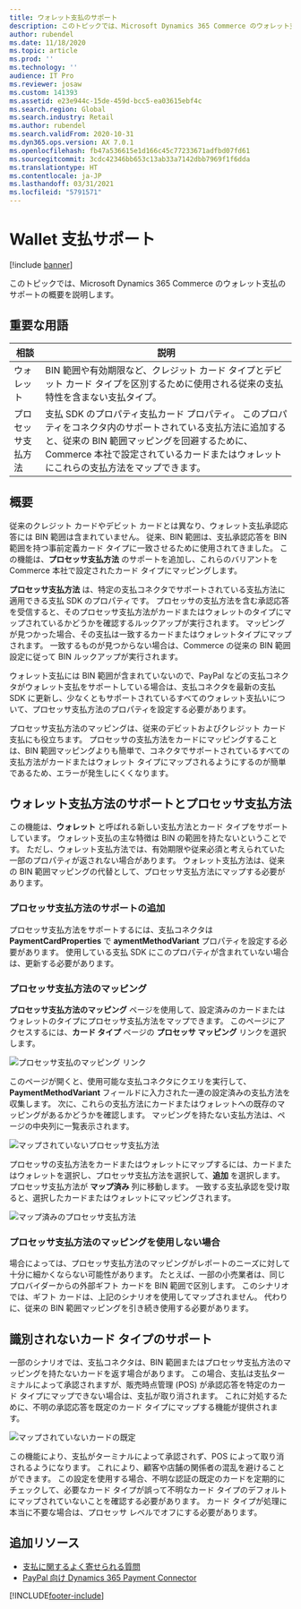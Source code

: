 ```yaml
---
title: ウォレット支払のサポート
description: このトピックでは、Microsoft Dynamics 365 Commerce のウォレット支払のサポートの概要を説明します。
author: rubendel
ms.date: 11/18/2020
ms.topic: article
ms.prod: ''
ms.technology: ''
audience: IT Pro
ms.reviewer: josaw
ms.custom: 141393
ms.assetid: e23e944c-15de-459d-bcc5-ea03615ebf4c
ms.search.region: Global
ms.search.industry: Retail
ms.author: rubendel
ms.search.validFrom: 2020-10-31
ms.dyn365.ops.version: AX 7.0.1
ms.openlocfilehash: fb47a536615e1d166c45c77233671adfbd07fd61
ms.sourcegitcommit: 3cdc42346bb653c13ab33a7142dbb7969f1f6dda
ms.translationtype: HT
ms.contentlocale: ja-JP
ms.lasthandoff: 03/31/2021
ms.locfileid: "5791571"
---
```

# <a name="wallet-payment-support"></a>Wallet 支払サポート

[!include [banner](../includes/banner.md)]

このトピックでは、Microsoft Dynamics 365 Commerce のウォレット支払のサポートの概要を説明します。  

## <a name="key-terms"></a>重要な用語

| 相談 | 説明 |
|---|---|
| ウォレット | BIN 範囲や有効期限など、クレジット カード タイプとデビット カード タイプを区別するために使用される従来の支払特性を含まない支払タイプ。 |
| プロセッサ支払方法 | 支払 SDK のプロパティ支払カード プロパティ。 このプロパティをコネクタ内のサポートされている支払方法に追加すると、従来の BIN 範囲マッピングを回避するために、Commerce 本社で設定されているカードまたはウォレットにこれらの支払方法をマップできます。 

## <a name="overview"></a>概要

従来のクレジット カードやデビット カードとは異なり、ウォレット支払承認応答には BIN 範囲は含まれていません。 従来、BIN 範囲は、支払承認応答を BIN 範囲を持つ事前定義カード タイプに一致させるために使用されてきました。 この機能は、**プロセッサ支払方法** のサポートを追加し、これらのバリアントを Commerce 本社で設定されたカード タイプにマッピングします。

**プロセッサ支払方法** は、特定の支払コネクタでサポートされている支払方法に適用できる支払 SDK のプロパティです。 プロセッサの支払方法を含む承認応答を受信すると、そのプロセッサ支払方法がカードまたはウォレットのタイプにマップされているかどうかを確認するルックアップが実行されます。 マッピングが見つかった場合、その支払は一致するカードまたはウォレットタイプにマップされます。 一致するものが見つからない場合は、Commerce の従来の BIN 範囲設定に従って BIN ルックアップが実行されます。 

ウォレット支払には BIN 範囲が含まれていないので、PayPal などの支払コネクタがウォレット支払をサポートしている場合は、支払コネクタを最新の支払 SDK に更新し、少なくともサポートされているすべてのウォレット支払いについて、プロセッサ支払方法のプロパティを設定する必要があります。 

プロセッサ支払方法のマッピングは、従来のデビットおよびクレジット カード支払にも役立ちます。 プロセッサの支払方法をカードにマッピングすることは、BIN 範囲マッピングよりも簡単で、コネクタでサポートされているすべての支払方法がカードまたはウォレット タイプにマップされるようにするのが簡単であるため、エラーが発生しにくくなります。 

## <a name="wallet-payment-method-support-and-processor-payment-methods"></a>ウォレット支払方法のサポートとプロセッサ支払方法

この機能は、**ウォレット** と呼ばれる新しい支払方法とカード タイプをサポートしています。 ウォレット支払の主な特徴は BIN の範囲を持たないということです。 ただし、ウォレット支払方法では、有効期限や従来必須と考えられていた一部のプロパティが返されない場合があります。 ウォレット支払方法は、従来の BIN 範囲マッピングの代替として、プロセッサ支払方法にマップする必要があります。 

### <a name="adding-support-of-processor-payment-methods"></a>プロセッサ支払方法のサポートの追加

プロセッサ支払方法をサポートするには、支払コネクタは **PaymentCardProperties** で **aymentMethodVariant** プロパティを設定する必要があります。 使用している支払 SDK にこのプロパティが含まれていない場合は、更新する必要があります。 

### <a name="processor-payment-method-mapping"></a>プロセッサ支払方法のマッピング

**プロセッサ支払方法のマッピング** ページを使用して、設定済みのカードまたはウォレットのタイプにプロセッサ支払方法をマップできます。 このページにアクセスするには、**カード タイプ** ページの **プロセッサ マッピング** リンクを選択します。

![プロセッサ支払のマッピング リンク](media/Payments/ProcPmtMap.png)

このページが開くと、使用可能な支払コネクタにクエリを実行して、**PaymentMethodVariant** フィールドに入力された一連の設定済みの支払方法を収集します。 次に、これらの支払方法にカードまたはウォレットへの既存のマッピングがあるかどうかを確認します。 マッピングを持たない支払方法は、ページの中央列に一覧表示されます。 

![マップされていないプロセッサ支払方法](media/Payments/Unmapped.png)

プロセッサの支払方法をカードまたはウォレットにマップするには、カードまたはウォレットを選択し、プロセッサ支払方法を選択して、**追加** を選択します。 プロセッサ支払方法が **マップ済み** 列に移動します。 一致する支払承認を受け取ると、選択したカードまたはウォレットにマッピングされます。

![マップ済みのプロセッサ支払方法](media/Payments/Mapped.png)

### <a name="when-not-to-use-processor-payment-method-mapping"></a>プロセッサ支払方法のマッピングを使用しない場合

場合によっては、プロセッサ支払方法のマッピングがレポートのニーズに対して十分に細かくならない可能性があります。 たとえば、一部の小売業者は、同じプロバイダーからの外部ギフト カードを BIN 範囲で区別します。 このシナリオでは、ギフト カードは、上記のシナリオを使用してマップされません。 代わりに、従来の BIN 範囲マッピングを引き続き使用する必要があります。 

## <a name="support-for-unidentified-card-types"></a>識別されないカード タイプのサポート

一部のシナリオでは、支払コネクタは、BIN 範囲またはプロセッサ支払方法のマッピングを持たないカードを返す場合があります。 この場合、支払は支払ターミナルによって承認されますが、販売時点管理 (POS) が承認応答を特定のカード タイプにマップできない場合は、支払が取り消されます。 これに対処するために、不明の承認応答を既定のカード タイプにマップする機能が提供されます。 

![マップされていないカードの既定](media/Payments/DefaultUnmapped.png)

この機能により、支払がターミナルによって承認されず、POS によって取り消されるようになります。 これにより、顧客や店舗の関係者の混乱を避けることができます。 この設定を使用する場合、不明な認証の既定のカードを定期的にチェックして、必要なカード タイプが誤って不明なカード タイプのデフォルトにマップされていないことを確認する必要があります。 カード タイプが処理に本当に不要な場合は、プロセッサ レベルでオフにする必要があります。

## <a name="additional-resources"></a>追加リソース

- [支払に関するよく寄せられる質問](dev-itpro/payments-retail.md)
- [PayPal 向け Dynamics 365 Payment Connector](paypal.md)


[!INCLUDE[footer-include](../includes/footer-banner.md)]